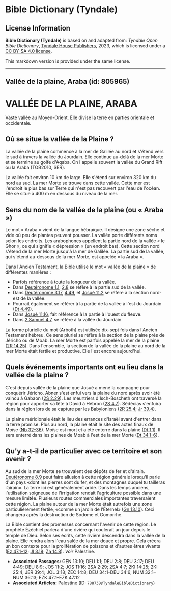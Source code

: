 # Bible Dictionary (Tyndale)

## License Information

**Bible Dictionary (Tyndale)** is based on and adapted from: _Tyndale Open Bible Dictionary_, [Tyndale House Publishers](https://tyndaleopenresources.com/), 2023, which is licensed under a [CC BY-SA 4.0 license](https://creativecommons.org/licenses/by-sa/4.0/legalcode.en).

This markdown version is provided under the same license.



--------------------------------

## Vallée de la plaine, Araba (id: 805965)

VALLÉE DE LA PLAINE, ARABA
==========================

Vaste vallée au Moyen\-Orient. Elle divise la terre en parties orientale et occidentale.

Où se situe la vallée de la Plaine ?
------------------------------------

La vallée de la plaine commence à la mer de Galilée au nord et s'étend vers le sud à travers la vallée du Jourdain. Elle continue au\-delà de la mer Morte et se termine au golfe d'Aqaba. On l'appelle souvent la vallée du Grand Rift ou la Araba (TOB2010, SER).

La vallée fait environ 10 km de large. Elle s'étend sur environ 320 km du nord au sud. La mer Morte se trouve dans cette vallée. Cette mer est l'endroit le plus bas sur Terre qui n'est pas recouvert par l'eau de l'océan. Elle se situe à 400 m en dessous du niveau de la mer.

Sens du nom de la vallée de la plaine (ou « Araba »)
----------------------------------------------------

Le mot « Araba » vient de la langue hébraïque. Il désigne une zone sèche et vide où peu de plantes peuvent pousser. La vallée porte différents noms selon les endroits. Les arabophones appellent la partie nord de la vallée « le Ghor », ce qui signifie « dépression » (un endroit bas). Cette section nord s'étend de la mer Morte jusqu'à la mer de Galilée. La partie sud de la vallée, qui s'étend au\-dessous de la mer Morte, est appelée « la Araba ».

Dans l'Ancien Testament, la Bible utilise le mot « vallée de la plaine » de différentes manières :

* Parfois référence à toute la longueur de la vallée.
* Dans [Deutéronome 1\.1](https://ref.ly/Deut1:1); [2\.8](https://ref.ly/Deut2:8) se réfère à la partie sud de la vallée.
* Dans [Deutéronome 3\.17](https://ref.ly/Deut3:17), [4\.49](https://ref.ly/Deut4:49), et [Josué 11\.2](https://ref.ly/Josh11:2) se réfère à la section nord\-est de la vallée.
* Pourrait également se référer à la partie de la vallée à l'est du Jourdain ([Dt 4\.49](https://ref.ly/Deut4:49)).
* Dans [Josué 11\.16](https://ref.ly/Josh11:16), fait référence à la partie à l'ouest du fleuve.
* Dans [2 Samuel 4\.7](https://ref.ly/2Sam4:7), se réfère à la vallée du Jourdain.

La forme plurielle du mot (Arboth) est utilisée dix\-sept fois dans l'Ancien Testament hébreu. Ce sens pluriel se réfère à la section de la plaine près de Jéricho ou de Moab. La mer Morte est parfois appelée la mer de la plaine ([2R 14\.25](https://ref.ly/2Kgs14:25)). Dans l'ensemble, la section de la vallée de la plaine au nord de la mer Morte était fertile et productive. Elle l'est encore aujourd'hui.

Quels événements importants ont eu lieu dans la vallée de la plaine ?
---------------------------------------------------------------------

C'est depuis vallée de la plaine que Josué a mené la campagne pour conquérir Jéricho. Abner s'est enfui vers la plaine du nord après avoir été vaincu à Gabaon ([2S 2\.29](https://ref.ly/2Sam2:29)). Les meurtriers d'Isch\-Boscheth ont traversé la région pour apporter sa tête à David à Hébron ([2S 4\.7](https://ref.ly/2Sam4:7)). Sédécias s'enfuira dans la région lors de sa capture par les Babyloniens ([2R 25\.4](https://ref.ly/2Kgs25:4); [Jr 39\.4](https://ref.ly/Jer39:4)).

La plaine méridionale était le lieu des errances d'Israël avant d'entrer dans la terre promise. Plus au nord, la plaine était le site des actes finaux de Moïse ([Nb 32–36](https://ref.ly/Num32:1-Num36:13)). Moïse est mort et a été enterré dans la plaine ([Dt 1\.1](https://ref.ly/Deut1:1)). Il sera enterré dans les plaines de Moab à l'est de la mer Morte ([Dt 34\.1–6](https://ref.ly/Deut34:1-Deut34:6)).

Qu'y a\-t\-il de particulier avec ce territoire et son avenir ?
---------------------------------------------------------------

Au sud de la mer Morte se trouvaient des dépôts de fer et d'airain. [Deutéronome 8\.9](https://ref.ly/Deut8:9) peut faire allusion à cette région générale lorsqu'il parle d'un pays «dont les pierres sont du fer, et des montagnes duquel tu tailleras l’airain». La terre ici est généralement aride. Dans les temps anciens, l'utilisation soigneuse de l'irrigation rendait l'agriculture possible dans une mesure limitée. Plusieurs routes commerciales importantes traversaient cette région. La plaine autour de la mer Morte était autrefois une zone particulièrement fertile, «comme un jardin de l’Éternel» ([Gn 13\.10](https://ref.ly/Gen13:10)). Ceci changera après la destruction de Sodome et Gomorrhe.

La Bible contient des promesses concernant l'avenir de cette région. Le prophète Ézéchiel parlera d'une rivière qui coulerait un jour depuis le temple de Dieu. Selon ses écrits, cette rivière descendra dans la vallée de la plaine. Elle rendra alors l'eau salée de la mer douce et propre. Cela créera un bon contexte pour la prolifération de poissons et d'autres êtres vivants ([Ez 47\.1–12](https://ref.ly/Ezek47:1-Ezek47:12); [Jl 3\.18](https://ref.ly/Joel3:18); [Za 14\.8](https://ref.ly/Zech14:8)). *Voir* Palestine.

* **Associated Passages:** GEN 13:10; DEU 1:1; DEU 2:8; DEU 3:17; DEU 4:49; DEU 8:9; JOS 11:2; JOS 11:16; 2SA 2:29; 2SA 4:7; 2KI 14:25; 2KI 25:4; JER 39:4; JOL 3:18; ZEC 14:8; DEU 34:1–DEU 34:6; NUM 32:1–NUM 36:13; EZK 47:1–EZK 47:12
* **Associated Articles:** Palestine (ID: `788738@TyndaleBibleDictionary`)

